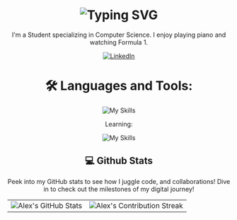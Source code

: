 <div align="center">
    <h1><img src="https://readme-typing-svg.herokuapp.com?font=Jetbrains+mono&size=40&duration=3000&color=ffffff&center=true&vCenter=true&width=435&lines=Hey..+I'm+Alex;This+is..;..my+Github..;" alt="Typing SVG"/></h1>
<!--     <p><img src="termina-gh.gif" alt="Terminal GH GIF" /></p> -->
</div>

<div align="center">
<!--     <h2>🚀 About Me</h2> -->
    <p>I'm a Student specializing in Computer Science. I enjoy playing piano and watching Formula 1.</p>
</div>

<div align="center">
    <a href="https://www.linkedin.com/in/alexwoodroof/">
        <img src="https://img.shields.io/badge/LinkedIn-0077B5?style=for-the-badge&logo=linkedin&logoColor=white" alt="LinkedIn"/>
    </a>
</div>

<div align="center">
<!--     <img src="https://raw.githubusercontent.com/alexwoodroof/alexwoodroof/output/github-contribution-grid-snake.svg" alt="GitHub Contribution Grid Snake Animation"/> -->
</div>



<div align="center">
  <h1>🛠️ Languages and Tools:</h1>
<!--   <img src="https://github.com/devicons/devicon/blob/master/icons/python/python-original-wordmark.svg" title="Python" alt="Python" width="40" height="40"/>&nbsp;
  <img src="https://github.com/devicons/devicon/blob/master/icons/dart/dart-plain-wordmark.svg" title="Dart" alt="Dart" width="40" height="40"/>&nbsp;
  <img src="https://github.com/devicons/devicon/blob/master/icons/flutter/flutter-original.svg" title="Flutter" alt="Flutter" width="40" height="40"/>&nbsp;
  <img src="https://github.com/devicons/devicon/blob/master/icons/typescript/typescript-original.svg" title="TypeScript" alt="TypeScript" width="40" height="40"/>&nbsp;
  <img src="https://github.com/devicons/devicon/blob/master/icons/nextjs/nextjs-original.svg" title="Next" alt="Next" width="40" height="40"/>&nbsp;
  <img src="https://github.com/devicons/devicon/blob/master/icons/docker/docker-original-wordmark.svg" title="Docker" alt="Docker" width="40" height="40"/>&nbsp;
  <img src="https://github.com/devicons/devicon/blob/master/icons/html5/html5-original.svg" title="HTML5" alt="HTML" width="40" height="40"/>&nbsp;
  <img src="https://github.com/devicons/devicon/blob/master/icons/css3/css3-plain-wordmark.svg"  title="CSS3" alt="CSS" width="40" height="40"/>&nbsp;
  <img src="https://github.com/devicons/devicon/blob/master/icons/javascript/javascript-original.svg" title="JavaScript" alt="JavaScript" width="40" height="40"/>&nbsp;
  <img src="https://github.com/devicons/devicon/blob/master/icons/firebase/firebase-plain-wordmark.svg" title="Firebase" alt="Firebase" width="40" height="40"/>&nbsp;
  <img src="https://github.com/devicons/devicon/blob/master/icons/sqlite/sqlite-original-wordmark.svg" title="SQLite"  alt="SQLite" width="40" height="40"/>&nbsp;
  <p>Learning:</p>
  <img src="https://github.com/devicons/devicon/blob/master/icons/rust/rust-original.svg"  title="Rust" alt="Rust" width="40" height="40"/>&nbsp; -->
</div>

<div align="center">
    
![My Skills](https://skillicons.dev/icons?i=python,dart,flutter,typescript,nextjs,docker,html,css,firebase,postgresql)

Learning: 

![My Skills](https://skillicons.dev/icons?i=rust)
</div>

<div align="center">
<h2 align="center" class="section-heading"> 💻 Github Stats</h2>
<p>Peek into my GitHub stats to see how I juggle code, and collaborations! Dive in to check out the milestones of my digital journey!</p>
 <table align="center" width="100%" height="100%" >
    <tr>
       <td><img style="border: none;" src="https://github-profile-summary-cards.vercel.app/api/cards/profile-details?username=alexwoodroof&theme=github_dark" alt="Alex's GitHub Stats"/></td>   
       <td><img style="border: none;" src="https://github-readme-streak-stats.herokuapp.com/?user=alexwoodroof&theme=merko" alt="Alex's Contribution Streak"/></td>
    </tr>
 </table>

 <table align="center" width="100%" height="100%" >
    <tr>
        <td><img style="border: none;" src="https://github-profile-summary-cards.vercel.app/api/cards/stats?username=alexwoodroof&theme=github_dark" alt="Alex's GitHub Stats"/></td>
        <td><img style="border: none;" src="https://github-profile-summary-cards.vercel.app/api/cards/productive-time?username=alexwoodroof&theme=github_dark&gmtOffset=0" alt="Alex's GitHub Stats"/>
        <td><img style="border: none;" src="https://github-profile-summary-cards.vercel.app/api/cards/repos-per-language?username=alexwoodroof&theme=github_dark" alt="Alex's GitHub Stats"/></td>
        <td><img style="border: none;" src="https://github-profile-summary-cards.vercel.app/api/cards/most-commit-language?username=alexwoodroof&theme=github_dark" alt="Alex's GitHub Stats"/></td>
    </tr>
 </table>
</div>
